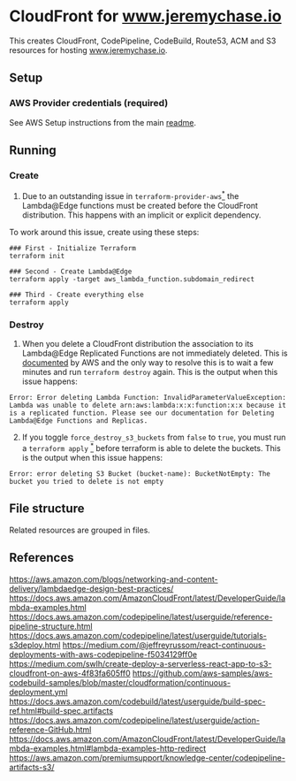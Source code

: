 # CloudFront for www.jeremychase.io

This creates CloudFront, CodePipeline, CodeBuild, Route53, ACM and S3 resources for hosting www.jeremychase.io.

## Setup

### AWS Provider credentials (required)

See AWS Setup instructions from the main [readme](../../../../readme.md).

## Running

### Create

1. Due to an outstanding issue in `terraform-provider-aws`[<sup>*</sup>](https://github.com/terraform-providers/terraform-provider-aws/issues/8081) the Lambda@Edge functions must be created before the CloudFront distribution. This happens with an implicit or explicit dependency.

To work around this issue, create using these steps:

```
### First - Initialize Terraform
terraform init

### Second - Create Lambda@Edge
terraform apply -target aws_lambda_function.subdomain_redirect

### Third - Create everything else
terraform apply
```

### Destroy

1. When you delete a CloudFront distribution the association to its Lambda@Edge Replicated Functions are not immediately deleted. This is [documented](https://docs.aws.amazon.com/AmazonCloudFront/latest/DeveloperGuide/lambda-edge-delete-replicas.html) by AWS and the only way to resolve this is to wait a few minutes and run `terraform destroy` again.
This is the output when this issue happens:

```
Error: Error deleting Lambda Function: InvalidParameterValueException: Lambda was unable to delete arn:aws:lambda:x:x:function:x:x because it is a replicated function. Please see our documentation for Deleting Lambda@Edge Functions and Replicas.
```

2. If you toggle `force_destroy_s3_buckets` from `false` to `true`, you must run a `terraform apply` [<sup>*</sup>](https://github.com/terraform-providers/terraform-provider-aws/issues/428#issuecomment-445346454) before terraform is able to delete the buckets. This is the output when this issue happens:

```
Error: error deleting S3 Bucket (bucket-name): BucketNotEmpty: The bucket you tried to delete is not empty
```

## File structure

Related resources are grouped in files.

## References

https://aws.amazon.com/blogs/networking-and-content-delivery/lambdaedge-design-best-practices/
https://docs.aws.amazon.com/AmazonCloudFront/latest/DeveloperGuide/lambda-examples.html
https://docs.aws.amazon.com/codepipeline/latest/userguide/reference-pipeline-structure.html
https://docs.aws.amazon.com/codepipeline/latest/userguide/tutorials-s3deploy.html
https://medium.com/@jeffreyrussom/react-continuous-deployments-with-aws-codepipeline-f5034129ff0e
https://medium.com/swlh/create-deploy-a-serverless-react-app-to-s3-cloudfront-on-aws-4f83fa605ff0
https://github.com/aws-samples/aws-codebuild-samples/blob/master/cloudformation/continuous-deployment.yml
https://docs.aws.amazon.com/codebuild/latest/userguide/build-spec-ref.html#build-spec.artifacts
https://docs.aws.amazon.com/codepipeline/latest/userguide/action-reference-GitHub.html
https://docs.aws.amazon.com/AmazonCloudFront/latest/DeveloperGuide/lambda-examples.html#lambda-examples-http-redirect
https://aws.amazon.com/premiumsupport/knowledge-center/codepipeline-artifacts-s3/